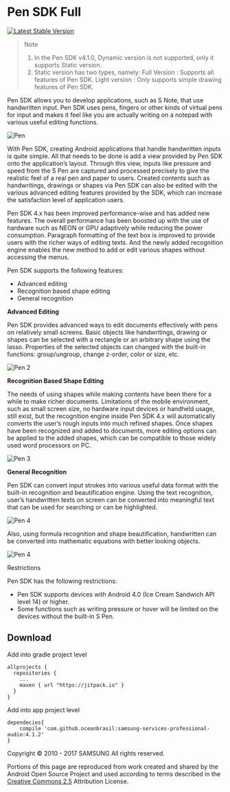 # Pen SDK Full

[![Latest Stable Version](https://img.shields.io/badge/version-4.1.2-green.svg)](http://developer.samsung.com/galaxy/professional-audio)

> Note
> 1) In the Pen SDK v4.1.0, Dynamic version is not supported, only it supports Static version.
> 2) Static version has two types, namely:
> Full Version : Supports all features of Pen SDK.
> Light version : Only supports simple drawing features of Pen SDK.

Pen SDK allows you to develop applications, such as S Note, that use handwritten input. Pen SDK uses pens, fingers or other kinds of virtual pens for input and makes it feel like you are actually writing on a notepad with various useful editing functions.

![Pen](http://developer.samsung.com/sd2_images/galaxy/content/sms_pen_150818_00.png)

With Pen SDK, creating Android applications that handle handwritten inputs is quite simple. All that needs to be done is add a view provided by Pen SDK onto the application’s layout. Through this view, inputs like pressure and speed from the S Pen are captured and processed precisely to give the realistic feel of a real pen and paper to users. Created contents such as handwritings, drawings or shapes via Pen SDK can also be edited with the various advanced editing features provided by the SDK, which can increase the satisfaction level of application users.

Pen SDK 4.x has been improved performance-wise and has added new features. The overall performance has been boosted up with the use of hardware such as NEON or GPU adaptively while reducing the power consumption. Paragraph formatting of the text box is improved to provide users with the richer ways of editing texts. And the newly added recognition engine enables the new method to add or edit various shapes without accessing the menus.

Pen SDK supports the following features:

- Advanced editing
- Recognition based shape editing
- General recognition

__Advanced Editing__

Pen SDK provides advanced ways to edit documents effectively with pens on relatively small screens. Basic objects like handwritings, drawing or shapes can be selected with a rectangle or an arbitrary shape using the lasso. Properties of the selected objects can changed with the built-in functions: group/ungroup, change z-order, color or size, etc.

![Pen 2](http://developer.samsung.com/sd2_images/galaxy/content/sms_pen_150818_01.jpg)

__Recognition Based Shape Editing__

The needs of using shapes while making contents have been there for a while to make richer documents. Limitations of the mobile environment, such as small screen size, no hardware input devices or handheld usage, still exist, but the recognition engine inside Pen SDK 4.x will automatically converts the user’s rough inputs into much refined shapes. Once shapes have been recognized and added to documents, more editing options can be applied to the added shapes, which can be compatible to those widely used word processors on PC.

![Pen 3](http://developer.samsung.com/sd2_images/galaxy/content/sms_pen_150818_02.jpg)

__General Recognition__

Pen SDK can convert input strokes into various useful data format with the built-in recognition and beautification engine. Using the text recognition, user’s handwritten texts on screen can be converted into meaningful text that can be used for searching or can be highlighted.

![Pen 4](http://developer.samsung.com/sd2_images/galaxy/content/sms_pen_150818_03.jpg)

Also, using formula recognition and shape beautification, handwritten can be converted into mathematic equations with better looking objects.

![Pen 4](http://developer.samsung.com/sd2_images/galaxy/content/sms_pen_150818_04.jpg)

Restrictions

Pen SDK has the following restrictions:

- Pen SDK supports devices with Android 4.0 (Ice Cream Sandwich API level 14) or higher.
- Some functions such as writing pressure or hover will be limited on the devices without the built-in S Pen.


## Download

Add into gradle project level

``` Gradle
allprojects {
  repositories {
    ...
    maven { url "https://jitpack.io" }
  }
}
```

Add into app project level

``` Gradle
dependecies{
    compile 'com.github.oceanbrasil:samsung-services-professional-audio:4.1.2'
}
```

Copyright © 2010 - 2017 SAMSUNG All rights reserved.

Portions of this page are reproduced from work created and shared by the Android Open Source Project and used according to terms described in the [Creative Commons 2.5](https://creativecommons.org/licenses/by/2.5/) Attribution License.
